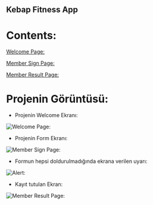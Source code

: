 ## Kebap Fitness App

# Contents: 
[Welcome Page:](./src/pages/WelcomeScreen.js)

[Member Sign Page:](./src/pages/MemberSign.js)

[Member Result Page:](./src/pages/MemberResult.js)





# Projenin Görüntüsü:
- Projenin Welcome Ekranı:

![Welcome Page:](./images/WelcomeScreen.jpg)

- Projenin Form Ekranı:

![Member Sign Page:](./images/MemberSignScreen.jpg)

- Formun hepsi doldurulmadığında ekrana verilen uyarı:

![Alert:](./images/AlertScreen.jpg)

- Kayıt tutulan Ekran:

![Member Result Page:](./images/MemberResultScreen.jpg)


